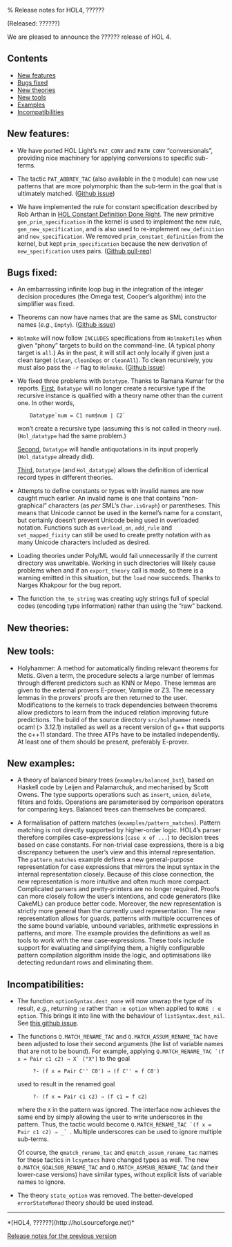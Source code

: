 % Release notes for HOL4, ??????

<!-- search and replace ?????? strings corresponding to release name -->
<!-- indent code within bulleted lists to column 11 -->

(Released: ??????)

We are pleased to announce the ?????? release of HOL 4.

Contents
--------

-   [New features](#new-features)
-   [Bugs fixed](#bugs-fixed)
-   [New theories](#new-theories)
-   [New tools](#new-tools)
-   [Examples](#examples)
-   [Incompatibilities](#incompatibilities)

New features:
-------------

- We have ported HOL Light’s `PAT_CONV` and `PATH_CONV` “conversionals”, providing nice machinery for applying conversions to specific sub-terms.

- The tactic `PAT_ABBREV_TAC` (also available in the `Q` module) can now use patterns that are more polymorphic than the sub-term in the goal that is ultimately matched. ([Github issue](http://github.com/HOL-Theorem-Prover/HOL/issues/252))

- We have implemented the rule for constant specification described by Rob Arthan in [HOL Constant Definition Done Right](http://www.lemma-one.com/papers/hcddr.pdf).
  The new primitive `gen_prim_specification` in the kernel is used to implement the new rule, `gen_new_specification`, and is also used to re-implement `new_definition` and `new_specification`.
  We removed `prim_constant_definition` from the kernel, but kept `prim_specification` because the new derivation of `new_specification` uses pairs.
  ([Github pull-req](https://github.com/HOL-Theorem-Prover/HOL/pull/201))

Bugs fixed:
-----------

- An embarrassing infinite loop bug in the integration of the integer decision procedures (the Omega test, Cooper’s algorithm) into the simplifier was fixed.

- Theorems can now have names that are the same as SML constructor names (*e.g.*, `Empty`).  ([Github issue](http://github.com/HOL-Theorem-Prover/HOL/issues/225))

- `Holmake` will now follow `INCLUDES` specifications from `Holmakefiles` when given “phony” targets to build on the command-line.  (A typical phony target is `all`.) As in the past, it will still act only locally if given just a clean target (`clean`, `cleanDeps` or `cleanAll`).  To clean recursively, you must also pass the `-r` flag to `Holmake`.  ([Github issue](http://github.com/HOL-Theorem-Prover/HOL/issues/145))

-   We fixed three problems with `Datatype`. Thanks to Ramana Kumar for the reports.
    [First](http://github.com/HOL-Theorem-Prover/HOL/issues/257), `Datatype` will no longer create a recursive type if the recursive instance  is qualified with a theory name other than the current one.
    In other words,

            Datatype`num = C1 num$num | C2`

    won’t create a recursive type (assuming this is not called in theory `num`).
    (`Hol_datatype` had the same problem.)

    [Second](http://github.com/HOL-Theorem-Prover/HOL/issues/258), `Datatype` will handle antiquotations in its input properly (`Hol_datatype` already did).

    [Third](http://github.com/HOL-Theorem-Prover/HOL/issues/260), `Datatype` (and `Hol_datatype`) allows the definition of identical record types in different theories.

-   Attempts to define constants or types with invalid names are now caught much earlier.
    An invalid name is one that contains “non-graphical” characters (as *per* SML’s `Char.isGraph`) or parentheses.
    This means that Unicode cannot be used in the kernel’s name for a constant, but certainly doesn’t prevent Unicode being used in overloaded notation.
    Functions such as `overload_on`, `add_rule` and `set_mapped_fixity` can still be used to create pretty notation with as many Unicode characters included as desired.

-   Loading theories under Poly/ML would fail unnecessarily if the current directory was unwritable.
    Working in such directories will likely cause problems when and if an `export_theory` call is made, so there is a warning emitted in this situation, but the `load` now succeeds.
    Thanks to Narges Khakpour for the bug report.

-   The function `thm_to_string` was creating ugly strings full of special codes (encoding type information) rather than using the “raw” backend.

New theories:
-------------

New tools:
----------

- Holyhammer: A method for automatically finding relevant theorems for Metis. Given a term, the procedure selects a large number of lemmas through different predictors such as KNN or Mepo. These lemmas are given to the external provers E-prover, Vampire or Z3. The necessary lemmas  in the provers' proofs are then returned to the user.
  Modifications to the kernels to track dependencies between theorems allow predictors to learn from the induced relation improving future predictions.
  The build of the source directory `src/holyhammer` needs ocaml (> 3.12.1) installed as well as a recent version of g++ that supports the c++11 standard. The three ATPs have to be installed independently. At least one of them should be present, preferably E-prover.

New examples:
---------

- A theory of balanced binary trees (`examples/balanced_bst`), based on Haskell code by Leijen and Palamarchuk, and mechanised by Scott Owens.  The type supports operations such as `insert`, `union`, `delete`, filters and folds.  Operations are parameterised by comparison operators for comparing keys.  Balanced trees can themselves be compared.

-  A formalisation of pattern matches (`examples/pattern_matches`).
   Pattern matching is not directly supported by higher-order logic.
   HOL4’s parser therefore compiles case-expressions (`case x of ...`) to decision trees based on case constants.
   For non-trivial case expressions, there is a big discrepancy between the user’s view and this internal representation.
   The `pattern_matches` example defines a new general-purpose representation for case expressions that mirrors the input syntax in the internal representation closely.
   Because of this close connection, the new representation is more intuitive and often much more compact.
   Complicated parsers and pretty-printers are no longer required.
   Proofs can more closely follow the user’s intentions, and code generators (like CakeML) can produce better code.
   Moreover, the new representation is strictly more general than the currently used representation.
   The new representation allows for guards, patterns with multiple occurrences of the same bound variable, unbound variables, arithmetic expressions in patterns, and more.
   The example provides the definitions as well as tools to work with the new case-expressions.
   These tools include support for evaluating and simplifying them, a highly configurable pattern compilation algorithm inside the logic, and optimisations like detecting redundant rows and eliminating them.


Incompatibilities:
------------------

- The function `optionSyntax.dest_none` will now unwrap the type of its result, *e.g.*, returning `:α` rather than `:α option` when applied to `NONE : α option`.  This brings it into line with the behaviour of `listSyntax.dest_nil`.  See [this github issue](https://github.com/HOL-Theorem-Prover/HOL/issues/215).

- The functions `Q.MATCH_RENAME_TAC` and `Q.MATCH_ASSUM_RENAME_TAC` have been adjusted to lose their second arguments (the list of variable names that are not to be bound).  For example, applying ``Q.MATCH_RENAME_TAC `(f x = Pair c1 c2) ⇒ X` ["X"]`` to the goal

           ?- (f x = Pair C'' C0') ⇒ (f C'' = f C0')

    used to result in the renamed goal

           ?- (f x = Pair c1 c2) ⇒ (f c1 = f c2)

    where the `X` in the pattern was ignored.  The interface now achieves the same end by simply allowing the user to write underscores in the pattern.  Thus, the tactic would become ``Q.MATCH_RENAME_TAC `(f x = Pair c1 c2) ⇒ _` ``.  Multiple underscores can be used to ignore multiple sub-terms.

    Of course, the `qmatch_rename_tac` and `qmatch_assum_rename_tac` names for these tactics in `lcsymtacs` have changed types as well.  The new `Q.MATCH_GOALSUB_RENAME_TAC` and `Q.MATCH_ASMSUB_RENAME_TAC` (and their lower-case versions) have similar types, without explicit lists of variable names to ignore.

-   The theory `state_option` was removed.
    The better-developed `errorStateMonad` theory should be used instead.

* * * * *

<div class="footer">
*[HOL4, ??????](http://hol.sourceforge.net)*

[Release notes for the previous version](kananaskis-10.release.html)

</div>
